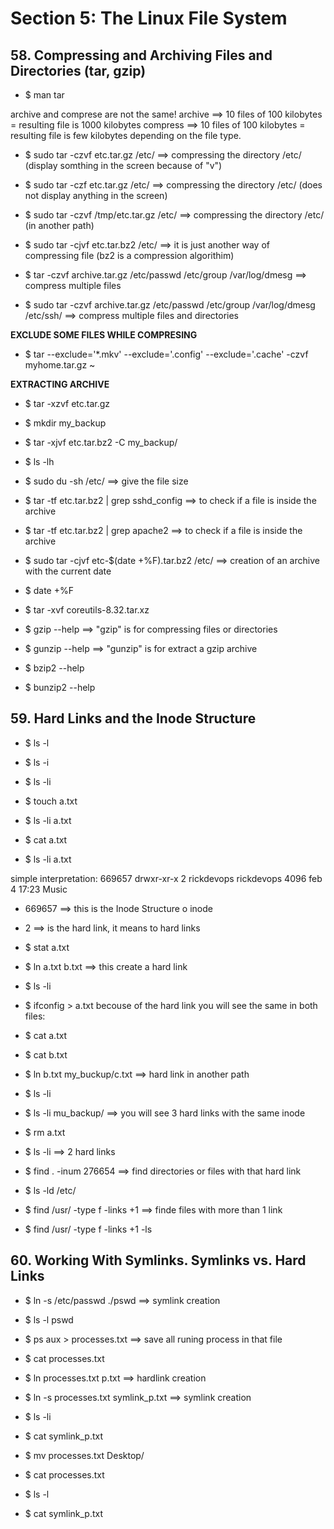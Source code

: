 # Section 5: The Linux File System

## 58. Compressing and Archiving Files and Directories (tar, gzip)

- $ man tar

archive and comprese are not the same!
archive ==> 10 files of 100 kilobytes = resulting file is 1000 kilobytes
compress ==> 10 files of 100 kilobytes = resulting file is few kilobytes depending on the file type.

- $ sudo tar -czvf etc.tar.gz /etc/ ==> compressing the directory /etc/ (display somthing in the screen because of "v")
- $ sudo tar -czf etc.tar.gz /etc/ ==> compressing the directory /etc/ (does not display anything in the screen)

- $ sudo tar -czvf /tmp/etc.tar.gz /etc/ ==> compressing the directory /etc/ (in another path)

- $ sudo tar -cjvf etc.tar.bz2 /etc/ ==> it is just another way of compressing file (bz2 is a compression algorithim)

- $ tar -czvf archive.tar.gz /etc/passwd /etc/group /var/log/dmesg ==> compress multiple files

- $ sudo tar -czvf archive.tar.gz /etc/passwd /etc/group /var/log/dmesg /etc/ssh/ ==> compress multiple files and directories

**EXCLUDE SOME FILES WHILE COMPRESING**
- $ tar --exclude='*.mkv' --exclude='.config' --exclude='.cache' -czvf myhome.tar.gz ~

**EXTRACTING ARCHIVE**
- $ tar -xzvf etc.tar.gz

- $ mkdir my_backup
- $ tar -xjvf etc.tar.bz2 -C my_backup/

- $ ls -lh
- $ sudo du -sh /etc/ ==> give the file size

- $ tar -tf etc.tar.bz2 | grep sshd_config ==> to check if a file is inside the archive
- $ tar -tf etc.tar.bz2 | grep apache2 ==> to check if a file is inside the archive

- $ sudo tar -cjvf etc-$(date +%F).tar.bz2 /etc/ ==> creation of an archive with the current date

- $ date +%F

- $ tar -xvf coreutils-8.32.tar.xz

- $ gzip --help ==> "gzip" is for compressing files or directories
- $ gunzip --help ==> "gunzip" is for extract a gzip archive
- $ bzip2 --help
- $ bunzip2 --help

## 59. Hard Links and the Inode Structure

- $ ls -l
- $ ls -i 
- $ ls -li

- $ touch a.txt
- $ ls -li a.txt

- $ cat a.txt
- $ ls -li a.txt

simple interpretation:
669657 drwxr-xr-x 2 rickdevops rickdevops 4096 feb  4 17:23 Music
- 669657 ==> this is the Inode Structure o inode
- 2 ==> is the hard link, it means to hard links

- $ stat a.txt

- $ ln a.txt b.txt ==> this create a hard link
- $ ls -li

- $ ifconfig > a.txt
becouse of the hard link you will see the same in both files:
- $ cat a.txt
- $ cat b.txt

- $ ln b.txt my_buckup/c.txt ==> hard link in another path
- $ ls -li
- $ ls -li mu_backup/ ==> you will see 3 hard links with the same inode

- $ rm a.txt
- $ ls -li ==> 2 hard links

- $ find . -inum 276654 ==> find directories or files with that hard link

- $ ls -ld /etc/

- $ find /usr/ -type f -links +1 ==> finde files with more than 1 link
- $ find /usr/ -type f -links +1 -ls

## 60. Working With Symlinks. Symlinks vs. Hard Links

- $ ln -s /etc/passwd ./pswd ==> symlink creation
- $ ls -l pswd

- $ ps aux > processes.txt ==> save all runing process in that file
- $ cat processes.txt
- $ ln processes.txt p.txt ==> hardlink creation
- $ ln -s processes.txt symlink_p.txt ==> symlink creation
- $ ls -li

- $ cat symlink_p.txt

- $ mv processes.txt Desktop/
- $ cat processes.txt

- $ ls -l
- $ cat symlink_p.txt










